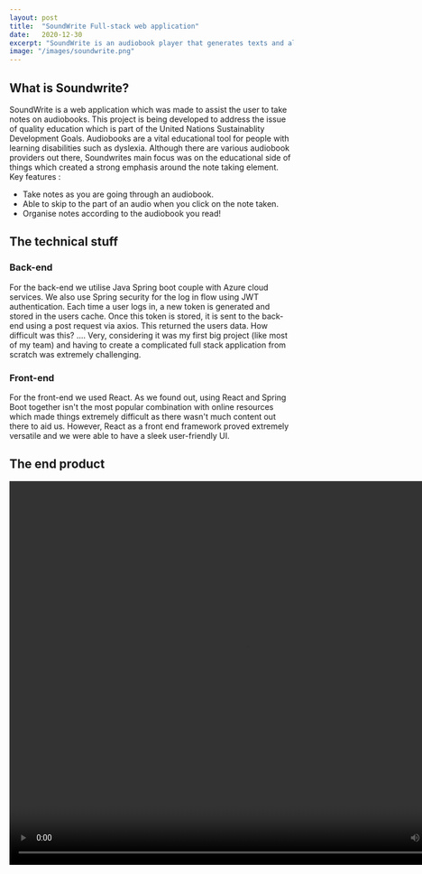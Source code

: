 ```yaml
---
layout: post
title:  "SoundWrite Full-stack web application"
date:   2020-12-30
excerpt: "SoundWrite is an audiobook player that generates texts and allows annotation"
image: "/images/soundwrite.png"
---
```


## What is Soundwrite?
SoundWrite is a web application which was made to assist the user to take notes on audiobooks. This project is being developed to address the issue of quality education which is part of the United Nations Sustainablity Development Goals. Audiobooks are a vital educational tool for people with learning disabilities such as dyslexia. Although there are various audiobook providers out there, Soundwrites main focus was on the educational side of things which created a strong emphasis around the note taking element.
<br/>
Key features :
<ul>
  <li>Take notes as you are going through an audiobook.</li>
  <li>Able to skip to the part of an audio when you click on the note taken.</li>
  <li>Organise notes according to the audiobook you read!</li>

</ul>

## The technical stuff
### Back-end
<p><span class="image left"><img src="{{ "/images/spring.png" | absolute_url }}" alt="" /></span>For the back-end we utilise Java Spring boot couple with Azure cloud services. We also use Spring security for the log in flow using JWT authentication. Each time a user logs in, a new token is generated and stored in the users cache. Once this token is stored, it is sent to the back-end using a post request via axios. This returned the users data. How difficult was this? .... Very, considering it was my first big project (like most of my team) and having to create a complicated full stack application from scratch was extremely challenging.
</p>



### Front-end
<p><span class="image right"><img src="{{ "/images/react.png" | absolute_url }}" alt="" /></span>For the front-end we used React. As we found out, using React and Spring Boot together isn't the most popular combination with online resources which made things extremely difficult as there wasn't much content out there to aid us. However, React as a front end framework proved extremely versatile and we were able to have a sleek user-friendly UI.
</p>

## The end product

<div class="box">
<video width="840" height="680" controls>
  <source src="{{ "/images/soundwritevideo.mp4" | absolute_url }}" alt="" type="video/mp4">
  <source src="movie.ogg" type="video/ogg">
Your browser does not support the video tag.
</video>
</div>
